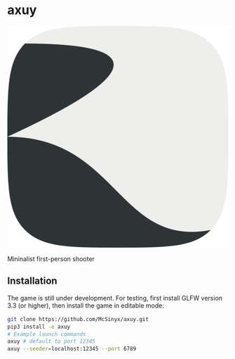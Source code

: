# axuy

![icon](axuy/icon.png)

Mininalist first-person shooter

## Installation

The game is still under development. For testing, first install GLFW version 3.3
(or higher), then install the game in editable mode:

```sh
git clone https://github.com/McSinyx/axuy.git
pip3 install -e axuy
# Example launch commands
axuy # default to port 12345
axuy --seeder=localhost:12345 --port 6789
```
